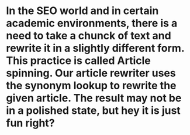 # In the SEO world and in certain academic environments, there is a need to take a chunck of text and rewrite it in a slightly different form. This practice is called Article spinning. Our article rewriter uses the synonym lookup to rewrite the given article. The result may not be in a polished state, but hey it is just fun right?
